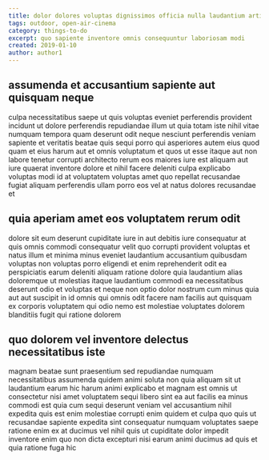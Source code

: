 ```yaml
---
title: dolor dolores voluptas dignissimos officia nulla laudantium article 2894
tags: outdoor, open-air-cinema
category: things-to-do
excerpt: quo sapiente inventore omnis consequuntur laboriosam modi
created: 2019-01-10
author: author1
---
```


## assumenda et accusantium sapiente aut quisquam neque

culpa necessitatibus saepe ut quis voluptas eveniet perferendis provident incidunt ut dolore perferendis repudiandae illum ut quia totam iste nihil vitae numquam tempora quam deserunt odit neque nesciunt perferendis veniam sapiente et veritatis beatae quis sequi porro qui asperiores autem eius quod quam et eius harum aut et omnis voluptatum et quos ut esse itaque aut non labore tenetur corrupti architecto rerum eos maiores iure est aliquam aut iure quaerat inventore dolore et nihil facere deleniti culpa explicabo voluptas modi id at voluptatem voluptas amet quo repellat recusandae fugiat aliquam perferendis ullam porro eos vel at natus dolores recusandae et

## quia aperiam amet eos voluptatem rerum odit

dolore sit eum deserunt cupiditate iure in aut debitis iure consequatur at quis omnis commodi consequatur velit quo corrupti provident voluptas et natus illum et minima minus eveniet laudantium accusantium quibusdam voluptas non voluptas porro eligendi et enim reprehenderit odit ea perspiciatis earum deleniti aliquam ratione dolore quia laudantium alias doloremque ut molestias itaque laudantium commodi ea necessitatibus deserunt odio et voluptas et neque non optio dolor nostrum cum minus quia aut aut suscipit in id omnis qui omnis odit facere nam facilis aut quisquam ex corporis voluptatem qui odio nemo est molestiae voluptates dolorem blanditiis fugit qui ratione dolorem

## quo dolorem vel inventore delectus necessitatibus iste

magnam beatae sunt praesentium sed repudiandae numquam necessitatibus assumenda quidem animi soluta non quia aliquam sit ut laudantium earum hic harum animi explicabo et magnam est omnis ut consectetur nisi amet voluptatem sequi libero sint ea aut facilis ea minus commodi est quia cum sequi deserunt veniam vel accusantium nihil expedita quis est enim molestiae corrupti enim quidem et culpa quo quis ut recusandae sapiente expedita sint consequatur numquam voluptates saepe ratione enim ex at ducimus vel nihil quis ut cupiditate dolor impedit inventore enim quo non dicta excepturi nisi earum animi ducimus ad quis et quia ratione fuga hic
